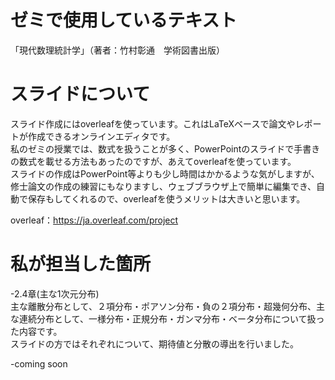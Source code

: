 # ゼミで使用しているテキスト
「現代数理統計学」（著者：竹村彰通　学術図書出版）

# スライドについて
スライド作成にはoverleafを使っています。これはLaTeXベースで論文やレポートが作成できるオンラインエディタです。<br>
私のゼミの授業では、数式を扱うことが多く、PowerPointのスライドで手書きの数式を載せる方法もあったのですが、あえてoverleafを使っています。<br>
スライドの作成はPowerPoint等よりも少し時間はかかるような気がしますが、修士論文の作成の練習にもなりますし、ウェブブラウザ上で簡単に編集でき、自動で保存もしてくれるので、overleafを使うメリットは大きいと思います。

overleaf：https://ja.overleaf.com/project

# 私が担当した箇所
-2.4章(主な1次元分布) <br>
主な離散分布として、２項分布・ポアソン分布・負の２項分布・超幾何分布、主な連続分布として、一様分布・正規分布・ガンマ分布・ベータ分布について扱った内容です。<br>
スライドの方ではそれぞれについて、期待値と分散の導出を行いました。

-coming soon
